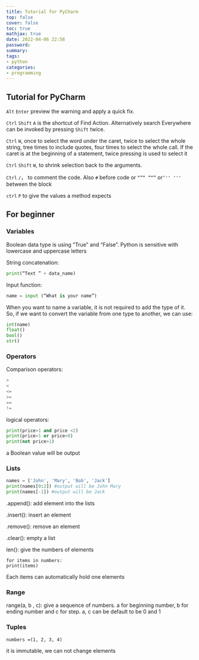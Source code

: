 ```yaml
---
title: Tutorial for PyCharm
top: false
cover: false
toc: true
mathjax: true
date: 2022-04-06 22:58
password:
summary:
tags:
- python
categories:
- programming
---
```


## Tutorial for PyCharm

`Alt` `Enter` preview the warning and apply a quick fix.

`Ctrl` `Shift` `A` is the shortcut of Find Action. Alternatively search Everywhere can be invoked by pressing `Shift` twice.

`Ctrl` `W`, once to select the word under the caret, twice to select the whole string, tree times to include quotes, four times to select the whole call. If the caret is at the beginning of a statement, twice pressing is used to select it 

`Ctrl` `Shift` `W`, to shrink selection back to the arguments. 

`Ctrl` `/`， to comment the code. Also `#` before code or `“”“ ”“”` or`‘'' '''` between the block

`ctrl` `P` to give the values a method expects

## For beginner

### Variables

Boolean data type is using “True” and “False”. Python is sensitive with lowercase and uppercase letters

String concatenation: 

```python
print(“Text ” + data_name)
```

Input function: 

```python
name = input (“What is your name”)
```

When you want to name a variable, it is not required to add the type of it. So, if we want to convert the variable from one type to another, we can use:

```python
int(name)
float()
bool()
str()
```

### Operators

Comparison operators:

```python
>
<
<=
>=
==
!=
```

logical operators:

```python
print(price>1 and price <2)
print(price>1 or price<0)
print(not price>1)
```

a Boolean value will be output

### Lists

```python
names = ['John', 'Mary', 'Bob', 'Jack']
print(names[0:2]) #output will be John Mary
print(names[-1]) #output will be Jack
```

.append(): add element into the lists

.insert(): insert an element

.remove(): remove an element

.clear(): empty a list

len(): give the numbers of elements

```
for items in numbers:
print(items)
```

Each items can automatically hold one elements

### Range

range(a, b , c): give a sequence of numbers. a for beginning number, b for ending number and c for step. a, c can be default to be 0 and 1

### Tuples

```
numbers =(1, 2, 3, 4)
```

it is immutable, we can not change elements





